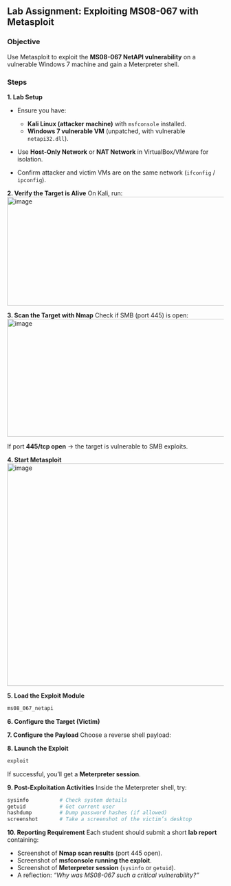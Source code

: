 ## **Lab Assignment: Exploiting MS08-067 with Metasploit**

### **Objective**
Use Metasploit to exploit the **MS08-067 NetAPI vulnerability** on a vulnerable Windows 7 machine and gain a Meterpreter shell.



### **Steps**

**1. Lab Setup**

* Ensure you have:

  * **Kali Linux (attacker machine)** with `msfconsole` installed.
  * **Windows 7 vulnerable VM** (unpatched, with vulnerable `netapi32.dll`).
* Use **Host-Only Network** or **NAT Network** in VirtualBox/VMware for isolation.
* Confirm attacker and victim VMs are on the same network (`ifconfig` / `ipconfig`).



**2. Verify the Target is Alive**
On Kali, run:
<img width="589" height="252" alt="image" src="https://github.com/user-attachments/assets/106d0e63-a8a9-4fcf-9819-2e92a8a7a492" />




**3. Scan the Target with Nmap**
Check if SMB (port 445) is open:
<img width="912" height="273" alt="image" src="https://github.com/user-attachments/assets/d8167119-3030-4fc0-aa5c-313b7466f9d5" />




If port **445/tcp open** → the target is vulnerable to SMB exploits.



**4. Start Metasploit**
<img width="1359" height="516" alt="image" src="https://github.com/user-attachments/assets/854c90c0-491d-4827-886b-891fdc66ca43" />




**5. Load the Exploit Module**

```bash
ms08_067_netapi
```


**6. Configure the Target (Victim)**





**7. Configure the Payload**
Choose a reverse shell payload:




**8. Launch the Exploit**

```bash
exploit
```

If successful, you’ll get a **Meterpreter session**.


**9. Post-Exploitation Activities**
Inside the Meterpreter shell, try:

```bash
sysinfo          # Check system details
getuid           # Get current user
hashdump         # Dump password hashes (if allowed)
screenshot       # Take a screenshot of the victim’s desktop
```


**10. Reporting Requirement**
Each student should submit a short **lab report** containing:

* Screenshot of **Nmap scan results** (port 445 open).
* Screenshot of **msfconsole running the exploit**.
* Screenshot of **Meterpreter session** (`sysinfo` or `getuid`).
* A reflection: *“Why was MS08-067 such a critical vulnerability?”*

